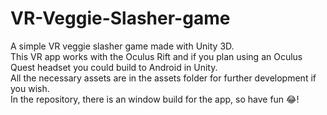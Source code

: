 # VR-Veggie-Slasher-game
A simple VR veggie slasher game made with Unity 3D. \
This VR app works with the Oculus Rift and if you plan using an Oculus Quest headset you could build to Android in Unity. \
All the necessary assets are in the assets folder for further development if you wish. \
In the repository, there is an window build for the app, so have fun 😂!
